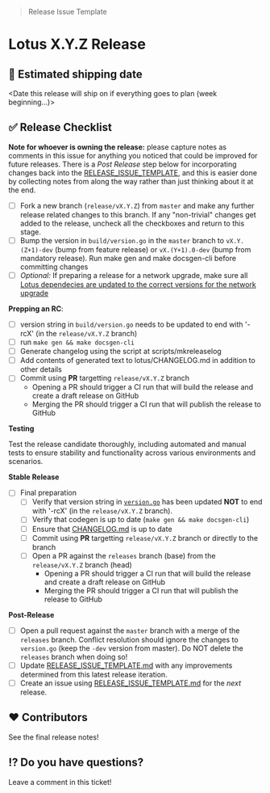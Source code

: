 > Release Issue Template

# Lotus X.Y.Z Release

[//]: # (Open this issue as [WIP] Lotus vX.Y.Z)
[//]: # (Apply the `tpm` label to it, and pin the issue on GitHub)

## 🚢 Estimated shipping date

<Date this release will ship on if everything goes to plan (week beginning...)>

## ✅ Release Checklist

**Note for whoever is owning the release:** please capture notes as comments in this issue for anything you noticed that could be improved for future releases.  There is a *Post Release* step below for incorporating changes back into the [RELEASE_ISSUE_TEMPLATE](https://github.com/filecoin-project/lotus/blob/master/documentation/misc/RELEASE_ISSUE_TEMPLATE.md), and this is easier done by collecting notes from along the way rather than just thinking about it at the end.

- [ ] Fork a new branch (`release/vX.Y.Z`) from `master` and make any further release related changes to this branch. If any "non-trivial" changes get added to the release, uncheck all the checkboxes and return to this stage.
- [ ] Bump the version in `build/version.go` in the `master` branch to `vX.Y.(Z+1)-dev` (bump from feature release) or `vX.(Y+1).0-dev` (bump from mandatory release). Run make gen and make docsgen-cli before committing changes
- [ ] *Optional:* If preparing a release for a network upgrade, make sure all [Lotus dependecies are updated to the correct versions for the network upgrade](https://github.com/filecoin-project/lotus/blob/master/documentation/misc/Update_Dependencies_Lotus.md)

**Prepping an RC**:

- [ ] version string in `build/version.go` needs to be updated to end with '-rcX' (in the `release/vX.Y.Z` branch)
- [ ] run `make gen && make docsgen-cli`
- [ ] Generate changelog using the script at scripts/mkreleaselog
- [ ] Add contents of generated text to lotus/CHANGELOG.md in addition to other details
- [ ] Commit using **PR** targetting `release/vX.Y.Z` branch
  - Opening a PR should trigger a CI run that will build the release and create a draft release on GitHub
  - Merging the PR should trigger a CI run that will publish the release to GitHub

**Testing**

Test the release candidate thoroughly, including automated and manual tests to ensure stability and functionality across various environments and scenarios.

**Stable Release**
  - [ ] Final preparation
    - [ ] Verify that version string in [`version.go`](https://github.com/filecoin-project/lotus/blob/master/build/version.go) has been updated **NOT** to end with '-rcX' (in the `release/vX.Y.Z` branch).
    - [ ] Verify that codegen is up to date (`make gen && make docsgen-cli`)
    - [ ] Ensure that [CHANGELOG.md](https://github.com/filecoin-project/lotus/blob/master/CHANGELOG.md) is up to date
    - [ ] Commit using **PR** targetting `release/vX.Y.Z` branch or directly to the branch
    - [ ] Open a PR against the `releases` branch (base) from the `release/vX.Y.Z` branch (head)
      - Opening a PR should trigger a CI run that will build the release and create a draft release on GitHub
      - Merging the PR should trigger a CI run that will publish the release to GitHub

**Post-Release**
  - [ ] Open a pull request against the `master` branch with a merge of the `releases` branch. Conflict resolution should ignore the changes to `version.go` (keep the `-dev` version from master). Do NOT delete the `releases` branch when doing so!
  - [ ] Update [RELEASE_ISSUE_TEMPLATE.md](https://github.com/filecoin-project/lotus/blob/master/documentation/misc/RELEASE_ISSUE_TEMPLATE.md) with any improvements determined from this latest release iteration.
  - [ ] Create an issue using [RELEASE_ISSUE_TEMPLATE.md](https://github.com/filecoin-project/lotus/blob/master/documentation/misc/RELEASE_ISSUE_TEMPLATE.md) for the _next_ release.

## ❤️ Contributors

See the final release notes!

## ⁉️ Do you have questions?

Leave a comment in this ticket!
